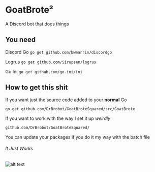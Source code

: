 # GoatBrote²

A Discord bot that does things

## You need

Discord Go
`go get github.com/bwmarrin/discordgo`

Logrus
`go get github.com/Sirupsen/logrus`

Go Ini
`go get github.com/go-ini/ini`

## How to get this shit

If you want just the source code added to your **normal** Go

`go get github.com/DrBrobot/GoatBroteSquared/src/GoatBrote`

If you want to work with the way I set it up *weirdly*

`github.com/DrBrobot/GoatBroteSquared/`

You can update your packages if you do it my way with the batch file

###### It Just Works

![alt text][ToddHoward]

[ToddHoward]: https://upload.wikimedia.org/wikipedia/commons/thumb/5/59/ToddHoward2010sm.jpg/220px-ToddHoward2010sm.jpg "Todd 'Godd' Howard"